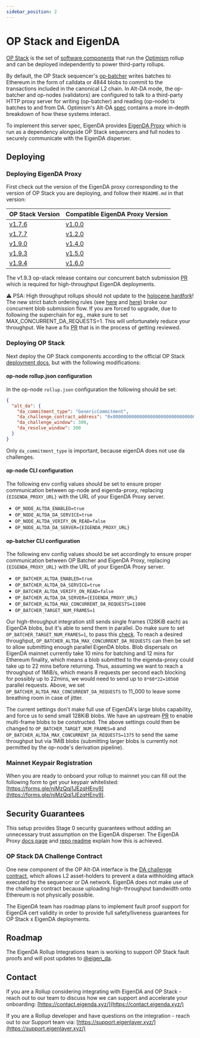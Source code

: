 ```yaml
---
sidebar_position: 2
---
```


# OP Stack and EigenDA

[OP Stack](https://stack.optimism.io/) is the set of [software
components](https://github.com/ethereum-optimism/optimism) that run the [Optimism](https://www.optimism.io/) rollup and can be
deployed independently to power third-party rollups.

By default, the OP Stack sequencer's [op-batcher](https://github.com/ethereum-optimism/optimism/tree/develop/op-batcher) writes batches to Ethereum in the form of calldata or 4844 blobs to commit to the transactions included in the canonical L2 chain. In Alt-DA mode, the op-batcher and op-nodes (validators) are configured to talk to a third-party HTTP proxy server for writing (op-batcher) and reading (op-node) tx batches to and from DA. Optimism's Alt-DA [spec](https://specs.optimism.io/experimental/alt-da.html) contains a more in-depth breakdown of how these systems interact.

To implement this server spec, EigenDA provides [EigenDA Proxy](../../eigenda-proxy/eigenda-proxy.md) which is run as a dependency alongside OP Stack sequencers and full nodes to securely communicate with the EigenDA disperser.

## Deploying

### Deploying EigenDA Proxy

First check out the version of the EigenDA proxy corresponding to the version of OP Stack you are deploying, and follow their `README.md` in that version:

| OP Stack Version                                                            | Compatible EigenDA Proxy Version                                         |
| --------------------------------------------------------------------------- | ------------------------------------------------------------------------ |
| [v1.7.6](https://github.com/ethereum-optimism/optimism/releases/tag/v1.7.6) | [v1.0.0](https://github.com/Layr-Labs/eigenda-proxy/releases/tag/v1.0.0) |
| [v1.7.7](https://github.com/ethereum-optimism/optimism/releases/tag/v1.7.7) | [v1.2.0](https://github.com/Layr-Labs/eigenda-proxy/releases/tag/v1.2.0) |
| [v1.9.0](https://github.com/ethereum-optimism/optimism/releases/tag/v1.9.0) | [v1.4.0](https://github.com/Layr-Labs/eigenda-proxy/releases/tag/v1.4.0) |
| [v1.9.3](https://github.com/ethereum-optimism/optimism/releases/tag/v1.9.3) | [v1.5.0](https://github.com/Layr-Labs/eigenda-proxy/releases/tag/v1.5.0) |
| [v1.9.4](https://github.com/ethereum-optimism/optimism/releases/tag/v1.9.4) | [v1.6.0](https://github.com/Layr-Labs/eigenda-proxy/releases/tag/v1.6.0) |

The v1.9.3 op-stack release contains our concurrent batch submission [PR](https://github.com/ethereum-optimism/optimism/pull/11698) which is required for high-throughput EigenDA deployments.

:warning: PSA: High throughput rollups should not update to the [holocene hardfork](https://docs.optimism.io/builders/notices/holocene-changes#for-node-operators)! The new strict batch ordering rules (see [here](https://docs.optimism.io/builders/notices/holocene-changes) and [here](https://specs.optimism.io/protocol/holocene/derivation.html)) broke our concurrent blob submission flow. If you are forced to upgrade, due to following the superchain for eg., make sure to set MAX_CONCURRENT_DA_REQUESTS=1. This will unfortunately reduce your throughput. We have a fix [PR](https://github.com/ethereum-optimism/optimism/pull/13169) that is in the process of getting reviewed.

### Deploying OP Stack

Next deploy the OP Stack components according to the official OP Stack [deployment docs](https://docs.optimism.io/builders/chain-operators/tutorials/create-l2-rollup), but with the following modifications:

#### op-node rollup.json configuration

In the op-node `rollup.json` configuration the following should be set:

```json
{
  "alt_da": {
    "da_commitment_type": "GenericCommitment",
    "da_challenge_contract_address": "0x0000000000000000000000000000000000000000",
    "da_challenge_window": 300,
    "da_resolve_window": 300
  }
}
```
Only `da_commitment_type` is important, because eigenDA does not use da challenges.


#### op-node CLI configuration

The following env config values should be set to ensure proper communication between op-node and eigenda-proxy, replacing `{EIGENDA_PROXY_URL}` with the URL of your EigenDA Proxy server.

- `OP_NODE_ALTDA_ENABLED=true`
- `OP_NODE_ALTDA_DA_SERVICE=true`
- `OP_NODE_ALTDA_VERIFY_ON_READ=false`
- `OP_NODE_ALTDA_DA_SERVER={EIGENDA_PROXY_URL}`

#### op-batcher CLI configuration

The following env config values should be set accordingly to ensure proper communication between OP Batcher and EigenDA Proxy, replacing `{EIGENDA_PROXY_URL}` with the URL of your EigenDA Proxy server.

- `OP_BATCHER_ALTDA_ENABLED=true`
- `OP_BATCHER_ALTDA_DA_SERVICE=true`
- `OP_BATCHER_ALTDA_VERIFY_ON_READ=false`
- `OP_BATCHER_ALTDA_DA_SERVER={EIGENDA_PROXY_URL}`
- `OP_BATCHER_ALTDA_MAX_CONCURRENT_DA_REQUESTS=11000`
- `OP_BATCHER_TARGET_NUM_FRAMES=1`

Our high-throughput integration still sends single frames (128KiB each) as EigenDA blobs, but it's able to send them in parallel. Do make sure to set `OP_BATCHER_TARGET_NUM_FRAMES=1`, to pass this [check](https://github.com/ethereum-optimism/optimism/pull/11698/files#diff-c734d1296b2fd691221b92df3edf09c7533c507a74c2316117745c75c3ad5776R577). To reach a desired throughput, `OP_BATCHER_ALTDA_MAX_CONCURRENT_DA_REQUESTS` can then be set to allow submitting enough parallel EigenDA blobs. Blob dispersals on EigenDA mainnet currently take 10 mins for batching and 12 mins for Ethereum finality, which means a blob submitted to the eigenda-proxy could take up to 22 mins before returning. Thus, assuming we want to reach a throughput of 1MiB/s, which means 8 requests per second each blocking for possibly up to 22mins, we would need to send up to `8*60*22=10560` parallel requests. Above, we set `OP_BATCHER_ALTDA_MAX_CONCURRENT_DA_REQUESTS` to 11_000 to leave some breathing room in case of jitter.

The current settings don't make full use of EigenDA's large blobs capability, and force us to send small 128KiB blobs. We have an upstream [PR](https://github.com/ethereum-optimism/optimism/pull/12400) to enable multi-frame blobs to be constructed. The above settings could then be changed to `OP_BATCHER_TARGET_NUM_FRAMES=8` and `OP_BATCHER_ALTDA_MAX_CONCURRENT_DA_REQUESTS=1375` to send the same throughput but via 1MiB blobs (submitting larger blobs is currently not permitted by the op-node's derivation pipeline).

### Mainnet Keypair Registration

When you are ready to onboard your rollup to mainnet you can fill out the following form to get your keypair whitelisted: [https://forms.gle/niMzQqj1JEzqHEny9](https://forms.gle/niMzQqj1JEzqHEny9).

## Security Guarantees

This setup provides Stage 0 security guarantees without adding an unnecessary trust assumption on the EigenDA disperser. The EigenDA Proxy [docs page](../../eigenda-proxy/eigenda-proxy.md) and [repo readme](https://github.com/Layr-Labs/eigenda-proxy/blob/main/README.md) explain how this is achieved.

### OP Stack DA Challenge Contract

One new component of the OP Alt-DA interface is the [DA challenge contract](https://specs.optimism.io/experimental/alt-da.html#data-availability-challenge-contract), which allows L2 asset-holders to prevent a data withholding attack executed by the sequencer or DA network. EigenDA does not make use of the challenge contract because uploading high-throughput bandwidth onto Ethereum is not physically possible.

The EigenDA team has roadmap plans to implement fault proof support for EigenDA cert validity in order to provide full safety/liveness guarantees for OP Stack x EigenDA deployments.

## Roadmap

The EigenDA Rollup Integrations team is working to support OP Stack fault proofs and will post updates to [@eigen_da](https://x.com/eigen_da?lang=en).

## Contact

If you are a Rollup considering integrating with EigenDA and OP Stack - reach
out to our team to discuss how we can support and accelerate your onboarding:
[https://contact.eigenda.xyz/](https://contact.eigenda.xyz/)

If you are a Rollup developer and have questions on the integration - reach out
to our Support team via:
[https://support.eigenlayer.xyz/](https://support.eigenlayer.xyz/)
